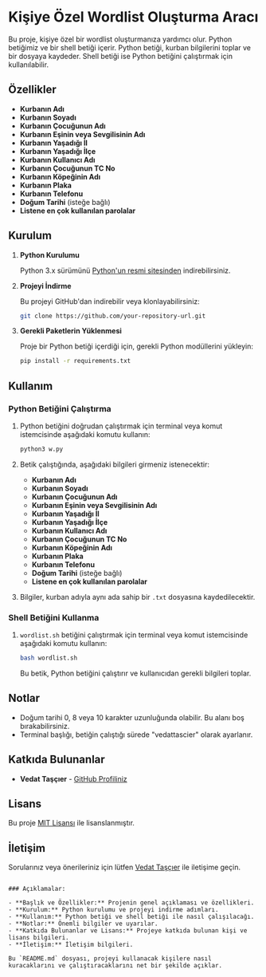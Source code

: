 
# Kişiye Özel Wordlist Oluşturma Aracı

Bu proje, kişiye özel bir wordlist oluşturmanıza yardımcı olur. Python betiğimiz ve bir shell betiği içerir. Python betiği, kurban bilgilerini toplar ve bir dosyaya kaydeder. Shell betiği ise Python betiğini çalıştırmak için kullanılabilir.

## Özellikler

- **Kurbanın Adı**
- **Kurbanın Soyadı**
- **Kurbanın Çocuğunun Adı**
- **Kurbanın Eşinin veya Sevgilisinin Adı**
- **Kurbanın Yaşadığı İl**
- **Kurbanın Yaşadığı İlçe**
- **Kurbanın Kullanıcı Adı**
- **Kurbanın Çocuğunun TC No**
- **Kurbanın Köpeğinin Adı**
- **Kurbanın Plaka**
- **Kurbanın Telefonu**
- **Doğum Tarihi** (isteğe bağlı)
- **Listene en çok kullanılan parolalar**

## Kurulum

1. **Python Kurulumu**

   Python 3.x sürümünü [Python'un resmi sitesinden](https://www.python.org/downloads/) indirebilirsiniz.

2. **Projeyi İndirme**

   Bu projeyi GitHub'dan indirebilir veya klonlayabilirsiniz:

   ```bash
   git clone https://github.com/your-repository-url.git
   ```

3. **Gerekli Paketlerin Yüklenmesi**

   Proje bir Python betiği içerdiği için, gerekli Python modüllerini yükleyin:

   ```bash
   pip install -r requirements.txt
   ```

## Kullanım

### Python Betiğini Çalıştırma

1. Python betiğini doğrudan çalıştırmak için terminal veya komut istemcisinde aşağıdaki komutu kullanın:

   ```bash
   python3 w.py
   ```

2. Betik çalıştığında, aşağıdaki bilgileri girmeniz istenecektir:
   - **Kurbanın Adı**
   - **Kurbanın Soyadı**
   - **Kurbanın Çocuğunun Adı**
   - **Kurbanın Eşinin veya Sevgilisinin Adı**
   - **Kurbanın Yaşadığı İl**
   - **Kurbanın Yaşadığı İlçe**
   - **Kurbanın Kullanıcı Adı**
   - **Kurbanın Çocuğunun TC No**
   - **Kurbanın Köpeğinin Adı**
   - **Kurbanın Plaka**
   - **Kurbanın Telefonu**
   - **Doğum Tarihi** (isteğe bağlı)
   - **Listene en çok kullanılan parolalar**


3. Bilgiler, kurban adıyla aynı ada sahip bir `.txt` dosyasına kaydedilecektir.

### Shell Betiğini Kullanma

1. `wordlist.sh` betiğini çalıştırmak için terminal veya komut istemcisinde aşağıdaki komutu kullanın:

   ```bash
   bash wordlist.sh
   ```

   Bu betik, Python betiğini çalıştırır ve kullanıcıdan gerekli bilgileri toplar.

## Notlar

- Doğum tarihi 0, 8 veya 10 karakter uzunluğunda olabilir. Bu alanı boş bırakabilirsiniz.
- Terminal başlığı, betiğin çalıştığı sürede "vedattascier" olarak ayarlanır.

## Katkıda Bulunanlar

- **Vedat Taşçıer** - [GitHub Profiliniz](https://github.com/vedattascier)

## Lisans

Bu proje [MIT Lisansı](LICENSE) ile lisanslanmıştır.

## İletişim

Sorularınız veya önerileriniz için lütfen [Vedat Taşçıer](https://www.vedattascier.com/#iletisim) ile iletişime geçin.
```

### Açıklamalar:

- **Başlık ve Özellikler:** Projenin genel açıklaması ve özellikleri.
- **Kurulum:** Python kurulumu ve projeyi indirme adımları.
- **Kullanım:** Python betiği ve shell betiği ile nasıl çalışılacağı.
- **Notlar:** Önemli bilgiler ve uyarılar.
- **Katkıda Bulunanlar ve Lisans:** Projeye katkıda bulunan kişi ve lisans bilgileri.
- **İletişim:** İletişim bilgileri.

Bu `README.md` dosyası, projeyi kullanacak kişilere nasıl kuracaklarını ve çalıştıracaklarını net bir şekilde açıklar.
